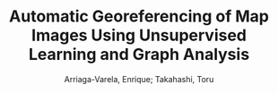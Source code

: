 ---
paperId: 27
author: Arriaga-Varela, Enrique; Takahashi, Toru
publicationauthor: Arriaga-Valera, E.
title: Automatic Georeferencing of Map Images Using Unsupervised Learning and Graph Analysis
pdf: ArriagaVarela_short_presentation_27.pdf
poster: ArriagaVarela_short_presentation_27.png
alt: --
type: Poster
topic: Applications
link: https://research.latinxinai.org/papers/neurips/2020/pdf/ArriagaVarela_short_presentation_27.pdf
conference: neurips
year: 2020
tags: neurips-2020
---